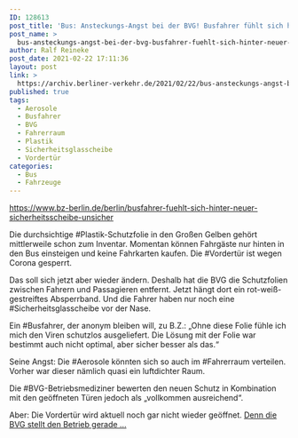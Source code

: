 ```yaml
---
ID: 128613
post_title: 'Bus: Ansteckungs-Angst bei der BVG! Busfahrer fühlt sich hinter neuer Sicherheitsscheibe unsicher aus BZ Berlin'
post_name: >
  bus-ansteckungs-angst-bei-der-bvg-busfahrer-fuehlt-sich-hinter-neuer-sicherheitsscheibe-unsicher-aus-bz-berlin
author: Ralf Reineke
post_date: 2021-02-22 17:11:36
layout: post
link: >
  https://archiv.berliner-verkehr.de/2021/02/22/bus-ansteckungs-angst-bei-der-bvg-busfahrer-fuehlt-sich-hinter-neuer-sicherheitsscheibe-unsicher-aus-bz-berlin/
published: true
tags:
  - Aerosole
  - Busfahrer
  - BVG
  - Fahrerraum
  - Plastik
  - Sicherheitsglasscheibe
  - Vordertür
categories:
  - Bus
  - Fahrzeuge
---
```

https://www.bz-berlin.de/berlin/busfahrer-fuehlt-sich-hinter-neuer-sicherheitsscheibe-unsicher

Die durchsichtige #Plastik-Schutzfolie in den Großen Gelben gehört mittlerweile schon zum Inventar. Momentan können Fahrgäste nur hinten in den Bus einsteigen und keine Fahrkarten kaufen. Die #Vordertür ist wegen Corona gesperrt.

Das soll sich jetzt aber wieder ändern. Deshalb hat die BVG die Schutzfolien zwischen Fahrern und Passagieren entfernt. Jetzt hängt dort ein rot-weiß-gestreiftes Absperrband. Und die Fahrer haben nur noch eine #Sicherheitsglasscheibe vor der Nase.

Ein #Busfahrer, der anonym bleiben will, zu B.Z.: „Ohne diese Folie fühle ich mich den Viren schutzlos ausgeliefert. Die Lösung mit der Folie war bestimmt auch nicht optimal, aber sicher besser als das.“

Seine Angst: Die #Aerosole könnten sich so auch im #Fahrerraum verteilen. Vorher war dieser nämlich quasi ein luftdichter Raum.

Die #BVG-Betriebsmediziner bewerten den neuen Schutz in Kombination mit den geöffneten Türen jedoch als „vollkommen ausreichend“.

Aber: Die Vordertür wird aktuell noch gar nicht wieder geöffnet. <a href="https://www.bz-berlin.de/berlin/busfahrer-fuehlt-sich-hinter-neuer-sicherheitsscheibe-unsicher">Denn die BVG stellt den Betrieb gerade ...</a>